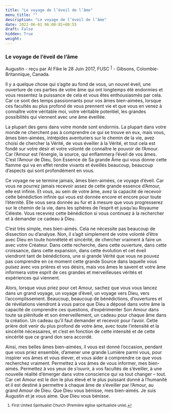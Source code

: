 ```yaml
---
title: "Le voyage de l’éveil de l’âme"
menu_title: ""
description: "Le voyage de l’éveil de l’âme"
date: 2022-06-01 06:00:01+00:55
draft: False
hidden: True
weight:
---
```

### Le voyage de l’éveil de l’âme

Augustin - reçu par Al Fike le 28 Juin 2017, FUSC <sup id=”a1”>[1](#f1)</sup> - Gibsons, Colombie-Britannique, Canada.

Il y a quelque chose qui s’agite au fond de vous, un nouvel éveil, une ouverture de ces parties de votre âme qui ont longtemps été endormies et vous ressentez la puissance de cela et vous êtes enthousiasmés par cela. Car ce sont des temps passionnants pour vos âmes bien-aimées, lorsque ces facultés au plus profond de vous prennent vie et que vous en venez à connaître votre véritable moi, votre véritable potentiel, les grandes possibilités qui viennent avec une âme éveillée.

La plupart des gens dans votre monde sont endormis. La plupart dans votre monde ne cherchent pas à comprendre ce qui se trouve en eux, mais vous, âmes bien-aimées, intrépides aventuriers sur le chemin de la vie, avez choisi de chercher la Vérité, de vous éveiller à la Vérité, et tout cela est fondé sur votre désir et votre volonté de connaître le pouvoir de l’Amour. Car l’Amour est l’énergie, la source, qui enflammera l’éveil de vos âmes. C’est l’Amour de Dieu, Son Essence de Sa grande Âme qui vous donne cette flamme qui va en effet rendre vivants et éveillés beaucoup, beaucoup d’aspects qui sont profondément en vous.

Ce voyage ne se termine jamais, âmes bien-aimées, ce voyage d’éveil. Car vous ne pourrez jamais recevoir assez de cette grande essence d’Amour, elle est infinie. Et vous, au sein de votre âme, avez la capacité de recevoir cette bénédiction infinie qui vous est donnée encore et encore pour toute l’éternité. Elle vous sera donnée au fur et à mesure que vous progresserez sur le chemin de la vie, dans les sphères de l’esprit et jusqu’au Royaume Céleste. Vous recevrez cette bénédiction si vous continuez à la rechercher et à demander ce cadeau à Dieu.

C’est très simple, mes bien-aimés. Cela ne nécessite pas beaucoup de dissection ou d’analyse. Non, il s’agit simplement de votre volonté d’être avec Dieu en toute honnêteté et sincérité, de chercher vraiment à faire un avec votre Créateur. Dans cette recherche, dans cette ouverture, dans cette croissance, dans cette expansion, dans cette évolution et cet éveil viendront tant de bénédictions, une si grande Vérité que vous ne pouvez pas comprendre en ce moment cette grande Source dans laquelle vous puisez avec vos prières et vos désirs, mais vos âmes le savent et votre âme informera votre esprit de ces grandes et merveilleuses vérités et expériences qui viennent.

Alors, lorsque vous priez pour cet Amour, sachez que vous vous lancez dans un grand voyage, un voyage d’éveil, un voyage vers Dieu, vers l’accomplissement. Beaucoup, beaucoup de bénédictions, d’ouvertures et de révélations viendront à vous parce que Dieu a déposé dans votre âme la capacité de comprendre ces questions, d’expérimenter Son Amour dans toute sa plénitude et son émerveillement, un cadeau pour chaque âme dans la création. Un cadeau qu’il faut demander et recevoir pour l’avoir. Cette prière doit venir du plus profond de votre âme, avec toute l’intensité et la sincérité nécessaires, et c’est en fonction de cette intensité et de cette sincérité que ce grand don sera accordé.

Ainsi, mes belles âmes bien-aimées, il vous est donné l’occasion, pendant que vous priez ensemble, d’amener une grande Lumière parmi vous, pour inspirer vos âmes et vous élever, et vous aider à comprendre ce que vous recherchez vraiment. Permettez à vos âmes de vous informer, mes bien-aimés. Permettez à vos yeux de s’ouvrir, à vos facultés de s’éveiller, à une nouvelle réalité d’émerger dans votre conscience qui va tout changer – tout. Car cet Amour est le don le plus élevé et le plus puissant donné à l’humanité et il est destiné à permettre à chaque âme de s’éveiller par l’Amour, au grand Amour de Dieu.
Que Dieu vous bénisse, mes bien-aimés. Je suis Augustin et je vous aime. Que Dieu vous bénisse.
<small>

1. <large id=”f1”> First United Spiritualist Church (Première église spiritualiste unie).[↩](#a1)





